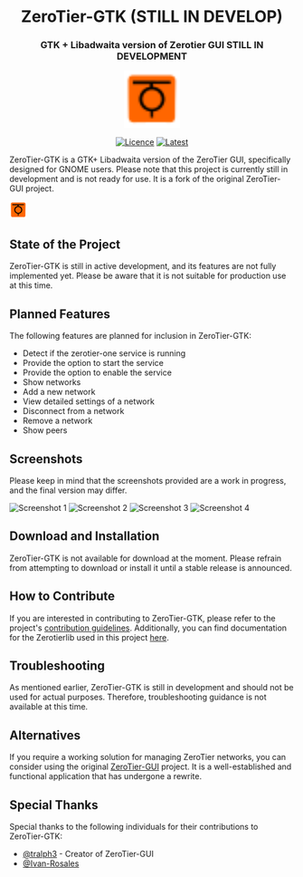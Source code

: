 <h1 align="center"> ZeroTier-GTK (STILL IN DEVELOP)</h1>
<h3 align="center"> GTK + Libadwaita version of Zerotier GUI STILL IN DEVELOPMENT</h3>
<p align="center"><img src="https://raw.githubusercontent.com/RiemaruKarurosu/ZeroTier-GTK/master/data/icons/hicolor/scalable/apps/org.gnome.zerotiergtk.svg" width="100" height="100"></p> 
<div align="center">
    
  <a href="">[![Licence][licence]][licence-url]</a>
  <a href="">[![Latest][version]][version-url]</a>
    
</div>

[licence]: https://img.shields.io/badge/License-GPLv3-blue.svg
[version]: https://img.shields.io/badge/Version-1.4.3-red
[version-url]: https://github.com/RiemaruKarurosu/ZeroTier-GTK/releases
[licence-url]: https://www.gnu.org/licenses/gpl-3.0

ZeroTier-GTK is a GTK+ Libadwaita version of the ZeroTier GUI, specifically designed for GNOME users. Please note that this project is currently still in development and is not ready for use. It is a fork of the original ZeroTier-GUI project.

![ZeroTier-GTK Logo](https://raw.githubusercontent.com/RiemaruKarurosu/ZeroTier-GTK/master/data/icons/hicolor/scalable/apps/org.gnome.zerotiergtk.svg)

## State of the Project
ZeroTier-GTK is still in active development, and its features are not fully implemented yet. Please be aware that it is not suitable for production use at this time.

## Planned Features
The following features are planned for inclusion in ZeroTier-GTK:

- Detect if the zerotier-one service is running
- Provide the option to start the service
- Provide the option to enable the service
- Show networks
- Add a new network
- View detailed settings of a network
- Disconnect from a network
- Remove a network
- Show peers

## Screenshots
Please keep in mind that the screenshots provided are a work in progress, and the final version may differ.

![Screenshot 1](https://i.imgur.com/ipBgTwA.png)
![Screenshot 2](https://i.imgur.com/MRC9oKS.png)
![Screenshot 3](https://i.imgur.com/Z1pqvhK.png)
![Screenshot 4](https://i.imgur.com/tSo3VBH.png)

## Download and Installation
ZeroTier-GTK is not available for download at the moment. Please refrain from attempting to download or install it until a stable release is announced.

## How to Contribute
If you are interested in contributing to ZeroTier-GTK, please refer to the project's [contribution guidelines](https://github.com/RiemaruKarurosu/ZeroTier-GTK/wiki/How-to-contribute). Additionally, you can find documentation for the Zerotierlib used in this project [here](https://github.com/RiemaruKarurosu/ZeroTier-GTK/wiki/Zerotierlib-DOCS-v.1.4#zerotiernetwork/).

## Troubleshooting
As mentioned earlier, ZeroTier-GTK is still in development and should not be used for actual purposes. Therefore, troubleshooting guidance is not available at this time.

## Alternatives
If you require a working solution for managing ZeroTier networks, you can consider using the original [ZeroTier-GUI](https://github.com/tralph3/ZeroTier-GUI) project. It is a well-established and functional application that has undergone a rewrite.

## Special Thanks
Special thanks to the following individuals for their contributions to ZeroTier-GTK:
- [@tralph3](https://github.com/tralph3) - Creator of ZeroTier-GUI
- [@Ivan-Rosales](https://github.com/Ivan-Rosales)
